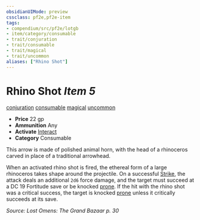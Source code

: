```yaml
---
obsidianUIMode: preview
cssclass: pf2e,pf2e-item
tags:
- compendium/src/pf2e/lotgb
- item/category/consumable
- trait/conjuration
- trait/consumable
- trait/magical
- trait/uncommon
aliases: ["Rhino Shot"]
---
```

# Rhino Shot *Item 5*  
[conjuration](rules/traits/conjuration.md)  [consumable](rules/traits/consumable.md)  [magical](rules/traits/magical.md)  [uncommon](rules/traits/uncommon.md)  

- **Price** 22 gp
- **Ammunition** Any
- **Activate** [Interact](rules/actions/interact.md)
- **Category** Consumable

This arrow is made of polished animal horn, with the head of a rhinoceros carved in place of a traditional arrowhead.

When an activated rhino shot is fired, the ethereal form of a large rhinoceros takes shape around the projectile. On a successful [Strike](rules/actions/strike.md), the attack deals an additional `2d6` force damage, and the target must succeed at a DC 19 Fortitude save or be knocked [prone](rules/conditions.md#Prone). If the hit with the rhino shot was a critical success, the target is knocked [prone](rules/conditions.md#Prone) unless it critically succeeds at its save.

*Source: Lost Omens: The Grand Bazaar p. 30*